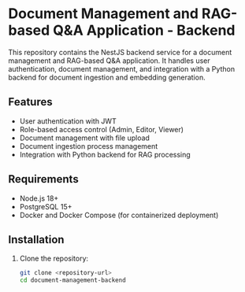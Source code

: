 # Document Management and RAG-based Q&A Application - Backend

This repository contains the NestJS backend service for a document management and RAG-based Q&A application. It handles user authentication, document management, and integration with a Python backend for document ingestion and embedding generation.

## Features

- User authentication with JWT
- Role-based access control (Admin, Editor, Viewer)
- Document management with file upload
- Document ingestion process management
- Integration with Python backend for RAG processing

## Requirements

- Node.js 18+
- PostgreSQL 15+
- Docker and Docker Compose (for containerized deployment)

## Installation

1. Clone the repository:
   ```bash
   git clone <repository-url>
   cd document-management-backend